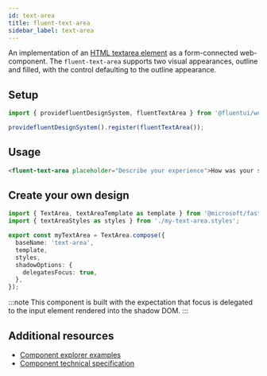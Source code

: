 ```yaml
---
id: text-area
title: fluent-text-area
sidebar_label: text-area
---
```


An implementation of an [HTML textarea element](https://developer.mozilla.org/en-US/docs/Web/HTML/Element/textarea) as a form-connected web-component. The `fluent-text-area` supports two visual appearances, outline and filled, with the control defaulting to the outline appearance.

## Setup

```ts
import { providefluentDesignSystem, fluentTextArea } from '@fluentui/web-components';

providefluentDesignSystem().register(fluentTextArea());
```

## Usage

```html live
<fluent-text-area placeholder="Describe your experience">How was your stay?</fluent-text-area>
```

## Create your own design

```ts
import { TextArea, textAreaTemplate as template } from '@microsoft/fast-foundation';
import { textAreaStyles as styles } from './my-text-area.styles';

export const myTextArea = TextArea.compose({
  baseName: 'text-area',
  template,
  styles,
  shadowOptions: {
    delegatesFocus: true,
  },
});
```

:::note
This component is built with the expectation that focus is delegated to the input element rendered into the shadow DOM.
:::

## Additional resources

- [Component explorer examples](https://explore.fast.design/components/fast-text-area)
- [Component technical specification](https://github.com/microsoft/fast/blob/master/packages/web-components/fast-foundation/src/text-area/text-area.spec.md)
